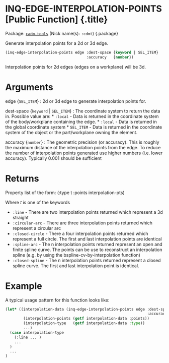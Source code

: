 # INQ-EDGE-INTERPOLATION-POINTS [Public Function] {.title}

Package: [`cadm-tools`](CADM-TOOLS.pkg.md) (Nick name(s): `:cdmt`) {.package}

Generate interpolation points for a 2d or 3d edge.

```lisp
(inq-edge-interpolation-points edge :dest-space {keyword | SEL_ITEM}
                                    :accuracy   {number})
```

Interpolation points for 2d edges (edges on a workplane) will be 3d.

# Arguments

edge {`SEL_ITEM`}
:   2d or 3d edge to generate interpolation points for.

dest-space {`keyword` | `SEL_ITEM`}
:   The coordinate system to return the data in. Possible value are:
    * `:local` -   Data is returned in the coordinate system of the
       body/workplane containing the edge.
    * `:local` -   Data is returned in the global coordinate system
    * `SEL_ITEM` -   Data is returned
      in the coordinate system of the object or the part/workplane
      owning the element.

accuracy {`number`}
:   The geometric precision (or accuracy). This is roughly the maximum
    distance of the interpolation points from the edge. To reduce the
    number of interpolation points generated use higher numbers (i.e. lower accuracy).
    Typically 0.001 should be sufficient

# Returns

Property list of the form:
    (:type t :points interpolation-pts)

Where _t_ is one of the keywords
* `:line` -	There are two interpolation points returned which represent a
  3d straight
* `:circular-arc` - There are three interpolation points returned which
  represent a circular arc
* `:closed-circle` - There a four interpolation points returned which
  represent a full circle. The first and last interpolation
  points are identical
* `:spline-arc` - The n interpolation points returned represent an open and
  finite spline curve. The points can be use to reconstruct an
  interpolation spline (e.g.  by using the
  bspline-cv-by-interpolation function)
* `:closed-spline` - The n interpolation points returned represent a closed
  spline curve. The first and last interpolation point
  is identical.

# Example

A typical usage pattern for this function looks like:

~~~ lisp
(let* ((interpolation-data (inq-edge-interpolation-points edge :dest-space :global
                                                               :accuracy   0.001))
        (interpolation-points (getf interpolation-data :points))
        (interpolation-type   (getf interpolation-data :type))
        ...)
  (case interpolation-type
    (:line ... )
    ...
  )
  ...
)
~~~
